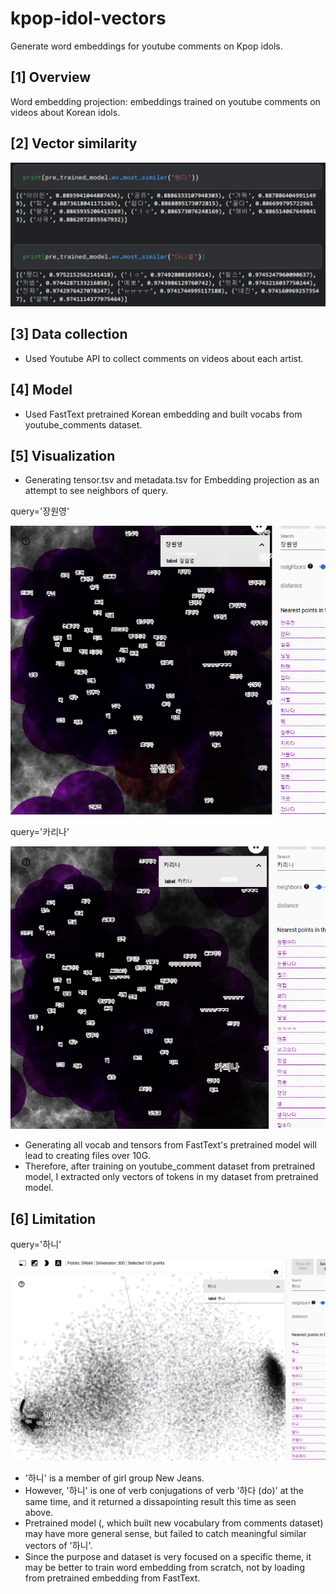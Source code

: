 # kpop-idol-vectors
Generate word embeddings for youtube comments on Kpop idols.

## [1] Overview
Word embedding projection: embeddings trained on youtube comments on videos about Korean idols. 

## [2] Vector similarity 
![alt text](https://github.com/kaiyoo/kpop-idols-w2v/blob/main/img/most_similar.png?raw=true)

## [3] Data collection
-	Used Youtube API to collect comments on videos about each artist.

## [4] Model
-	Used FastText pretrained Korean embedding and built vocabs from youtube_comments dataset.

## [5] Visualization
- Generating tensor.tsv and metadata.tsv for Embedding projection as an attempt to see neighbors of query. 

query='장원영'

![alt text](https://github.com/kaiyoo/kpop-idols-w2v/blob/main/img/장원영_vector.png?raw=true)

query='카리나'

![alt text](https://github.com/kaiyoo/kpop-idols-w2v/blob/main/img//카리나_vector.png?raw=true)

- Generating all vocab and tensors from FastText's pretrained model will lead to creating files over 10G.
- Therefore, after training on youtube_comment dataset from pretrained model, I extracted only vectors of tokens in my dataset from pretrained model.


## [6] Limitation
query='하니'

![alt text](https://github.com/kaiyoo/kpop-idols-w2v/blob/main/img//하니_vector.png?raw=true)

- '하니' is a member of girl group New Jeans.
- However, '하니' is one of verb conjugations of verb '하다 (do)' at the same time, and it returned a dissapointing result this time as seen above.
- Pretrained model (, which built new vocabulary from comments dataset) may have more general sense, but failed to catch meaningful similar vectors of '하니'.
- Since the purpose and dataset is very focused on a specific theme, it may be better to train word embedding from scratch, not by loading from pretrained embedding from FastText.
